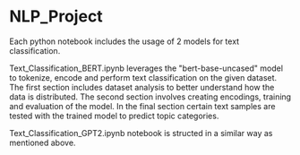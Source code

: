 # NLP_Project

Each python notebook includes the usage of 2 models for text classification.

Text_Classification_BERT.ipynb leverages the "bert-base-uncased" model to tokenize, encode and perform text classification on the given dataset.
The first section includes dataset analysis to better understand how the data is distributed. The second section involves creating encodings, training and evaluation of the model. In the final section certain text samples are tested with the trained model to predict topic categories.

Text_Classification_GPT2.ipynb notebook is structed in a similar way as mentioned above.
